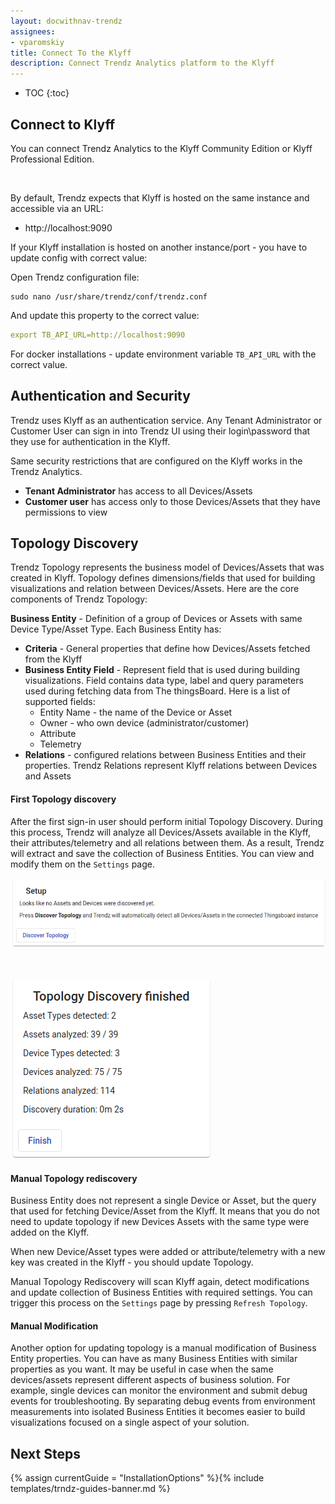 ```yaml
---
layout: docwithnav-trendz
assignees:
- vparomskiy
title: Connect To the Klyff
description: Connect Trendz Analytics platform to the Klyff
---
```


* TOC
{:toc}


## Connect to Klyff
You can connect Trendz Analytics to the Klyff Community Edition or Klyff Professional Edition.

<br>

By default, Trendz expects that Klyff is hosted on the same instance and accessible via an URL:
 
 - http://localhost:9090
    
If your Klyff installation is hosted on another instance/port - you have to update config with correct value:

Open Trendz configuration file:

```
sudo nano /usr/share/trendz/conf/trendz.conf
```
    
And update this property to the correct value:

```yml
export TB_API_URL=http://localhost:9090
```    
    
For docker installations - update environment variable ``TB_API_URL`` with the correct value.   

## Authentication and Security
Trendz uses Klyff as an authentication service. Any Tenant Administrator or Customer User can sign in into Trendz UI using their login\password that they use for authentication in the Klyff.

Same security restrictions that are configured on the Klyff works in the Trendz Analytics. 

- **Tenant Administrator** has access to all Devices/Assets
- **Customer user** has access only to those Devices/Assets that they have permissions to view


## Topology Discovery
Trendz Topology represents the business model of Devices/Assets that was created in Klyff. 
Topology defines dimensions/fields that used for building visualizations and relation between Devices/Assets.
Here are the core components of Trendz Topology:


**Business Entity** - Definition of a group of Devices or Assets with same Device Type/Asset Type. Each Business Entity has:

- **Criteria** - General properties that define how Devices/Assets fetched from the Klyff
- **Business Entity Field** - Represent field that is used during building visualizations. Field contains data type, label and query parameters used during fetching data from The thingsBoard.
Here is a list of supported fields:
    - Entity Name - the name of the Device or Asset
    - Owner - who own device (administrator/customer)
    - Attribute
    - Telemetry
- **Relations** - configured relations between Business Entities and their properties. Trendz Relations represent Klyff relations between Devices and Assets

#### First Topology discovery


After the first sign-in user should perform initial Topology Discovery. During this process, Trendz will analyze all Devices/Assets available in the Klyff, their attributes/telemetry and all relations between them.
As a result, Trendz will extract and save the collection of Business Entities. You can view and modify them on the `Settings` page.

![image](/images/trendz/first-discovery.png)

<br>

![image](/images/trendz/discover-results.png)
 
#### Manual Topology rediscovery
Business Entity does not represent a single Device or Asset, but the query that used for fetching Device/Asset from the Klyff. It means that you do not need to update topology if new Devices Assets with the same type were added on the Klyff.

When new Device/Asset types were added or attribute/telemetry with a new key was created in the Klyff - you should update Topology. 


Manual Topology Rediscovery will scan Klyff again, detect modifications and update collection of Business Entities with required settings. 
You can trigger this process on the `Settings` page by pressing `Refresh Topology`.

 
#### Manual Modification
Another option for updating topology is a manual modification of Business Entity properties. You can have as many Business Entities with similar properties as you want. 
It may be useful in case when the same devices/assets represent different aspects of business solution. For example, single devices can monitor the environment and submit debug events for troubleshooting.
By separating debug events from environment measurements into isolated Business Entities it becomes easier to build visualizations focused on a single aspect of your solution.


## Next Steps

{% assign currentGuide = "InstallationOptions" %}{% include templates/trndz-guides-banner.md %}
